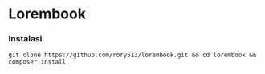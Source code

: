 # Lorembook

### Instalasi
```git clone https://github.com/rory513/lorembook.git && cd lorembook && composer install```
